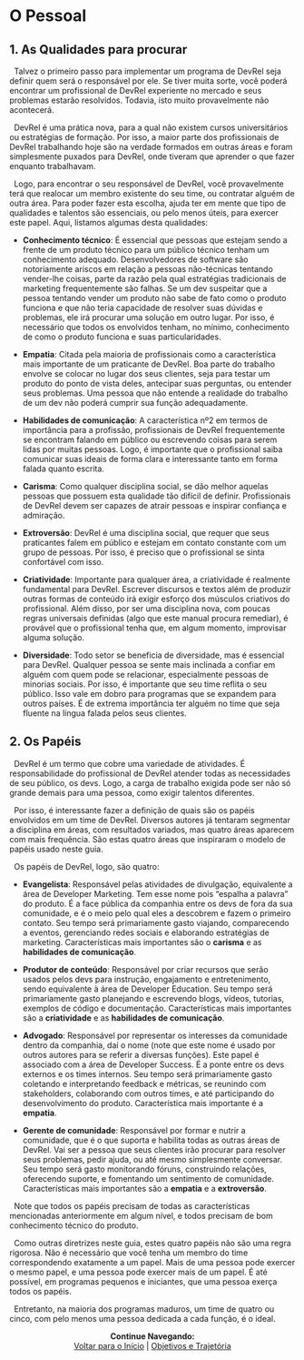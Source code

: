 # O Pessoal

## 1. As Qualidades para procurar

&nbsp;&nbsp;Talvez o primeiro passo para implementar um programa de DevRel seja definir quem será o responsável por ele. Se tiver muita sorte, você poderá encontrar um profissional de DevRel experiente no mercado e seus problemas estarão resolvidos. Todavia, isto muito provavelmente não acontecerá.
	
&nbsp;&nbsp;DevRel é uma prática nova, para a qual não existem cursos universitários ou estratégias de formação. Por isso, a maior parte dos profissionais de DevRel trabalhando hoje são na verdade formados em outras áreas e foram simplesmente puxados para DevRel, onde tiveram que aprender o que fazer enquanto trabalhavam.
	
&nbsp;&nbsp;Logo, para encontrar o seu responsável de DevRel, você provavelmente terá que realocar um membro existente do seu time, ou contratar alguém de outra área. Para poder fazer esta escolha, ajuda ter em mente que tipo de qualidades e talentos são essenciais, ou pelo menos úteis, para exercer este papel. Aqui, listamos algumas desta qualidades:

* <strong>Conhecimento técnico</strong>: É essencial que pessoas que estejam sendo a frente de um produto técnico para um público técnico tenham um conhecimento adequado. Desenvolvedores de software são notoriamente ariscos em relação a pessoas não-técnicas tentando vender-lhe coisas, parte da razão pela qual estratégias tradicionais de marketing frequentemente são falhas. Se um dev suspeitar que a pessoa tentando vender um produto não sabe de fato como o produto funciona e que não teria capacidade de resolver suas dúvidas e problemas, ele irá procurar uma solução em outro lugar. Por isso, é necessário que todos os envolvidos tenham, no mínimo, conhecimento de como o produto funciona e suas particularidades.

* <strong>Empatia</strong>: Citada pela maioria de profissionais como a característica mais importante de um praticante de DevRel. Boa parte do trabalho envolve se colocar no lugar dos seus clientes, seja para testar um produto do ponto de vista deles, antecipar suas perguntas, ou entender seus problemas. Uma pessoa que não entende a realidade do trabalho de um dev não poderá cumprir sua função adequadamente.

* <strong>Habilidades de comunicação</strong>: A característica nº2 em termos de importância para a profissão, profissionais de DevRel frequentemente se encontram falando em público ou escrevendo coisas para serem lidas por muitas pessoas. Logo, é importante que o profissional saiba comunicar suas ideais de forma clara e interessante tanto em forma falada quanto escrita.

* <strong>Carisma</strong>: Como qualquer disciplina social, se dão melhor aquelas pessoas que possuem esta qualidade tão difícil de definir. Profissionais de DevRel devem ser capazes de atrair pessoas e inspirar confiança e admiração.

* <strong>Extroversão</strong>: DevRel é uma disciplina social, que requer que seus praticantes falem em público e estejam em contato constante com um grupo de pessoas. Por isso, é preciso que o profissional se sinta confortável com isso.

* <strong>Criatividade</strong>: Importante para qualquer área, a criatividade é realmente fundamental para DevRel. Escrever discursos e textos além de produzir outras formas de conteúdo irá exigir esforço dos músculos criativos do profissional. Além disso, por ser uma disciplina nova, com poucas regras universais definidas (algo que este manual procura remediar), é provável que o profissional tenha que, em algum momento, improvisar alguma solução.

* <strong>Diversidade</strong>: Todo setor se beneficia de diversidade, mas é essencial para DevRel. Qualquer pessoa se sente mais inclinada a confiar em alguém com quem pode se relacionar, especialmente pessoas de minorias sociais. Por isso, é importante que seu time reflita o seu público. Isso vale em dobro para programas que se expandem para outros países. É de extrema importância ter alguém no time que seja fluente na língua falada pelos seus clientes.




## 2. Os Papéis
 
&nbsp;&nbsp;DevRel é um termo que cobre uma variedade de atividades. É responsabilidade do profissional de DevRel atender todas as necessidades de seu público, os devs. Logo, a carga de trabalho exigida pode ser não só grande demais para uma pessoa, como exigir talentos diferentes.

&nbsp;&nbsp;Por isso, é interessante fazer a definição de quais são os papéis envolvidos em um time de DevRel. Diversos autores já tentaram segmentar a disciplina em áreas, com resultados variados, mas quatro áreas aparecem com mais frequência. São estas quatro áreas que inspiraram o modelo de papéis usado neste guia.

&nbsp;&nbsp;Os papéis de DevRel, logo, são quatro:

* <strong>Evangelista</strong>: Responsável pelas atividades de divulgação, equivalente a área de Developer Marketing. Tem esse nome pois “espalha a palavra” do produto. É a face pública da companhia entre os devs de fora da sua comunidade, e é o meio pelo qual eles a descobrem e fazem o primeiro contato. Seu tempo será primariamente gasto viajando, comparecendo a eventos, gerenciando redes sociais e elaborando estratégias de marketing. Características mais importantes são o **carisma** e as **habilidades de comunicação**.

* <strong>Produtor de conteúdo</strong>: Responsável por criar recursos que serão usados pelos devs para instrução, engajamento e entretenimento, sendo equivalente à área de Developer Education. Seu tempo será primariamente gasto planejando e escrevendo blogs, vídeos, tutorias, exemplos de código e documentação. Características mais importantes são a **criatividade** e as **habilidades de comunicação**.

* <strong>Advogado</strong>: Responsável por representar os interesses da comunidade dentro da companhia, daí o nome (note que este nome é usado por outros autores para se referir a diversas funções). Este papel é associado com a área de Developer Success. É a ponte entre os devs externos e os times internos. Seu tempo será primariamente gasto coletando e interpretando feedback e métricas, se reunindo com stakeholders, colaborando com outros times, e até participando do desenvolvimento do produto. Característica mais importante é a **empatia**.

* <strong>Gerente de comunidade</strong>: Responsável por formar e nutrir a comunidade, que é o que suporta e habilita todas as outras áreas de DevRel. Vai ser a pessoa que seus clientes irão procurar para resolver seus problemas, pedir ajuda, ou até mesmo simplesmente conversar. Seu tempo será gasto monitorando fóruns, construindo relações, oferecendo suporte, e fomentando um sentimento de comunidade. Características mais importantes são a **empatia** e a **extroversão**.

&nbsp;&nbsp;Note que todos os papéis precisam de todas as características mencionadas anteriormente em algum nível, e todos precisam de bom conhecimento técnico do produto.

&nbsp;&nbsp;Como outras diretrizes neste guia, estes quatro papéis não são uma regra rigorosa. Não é necessário que você tenha um membro do time correspondendo exatamente a um papel. Mais de uma pessoa pode exercer o mesmo papel, e uma pessoa pode exercer mais de um papel. É até possível, em programas pequenos e iniciantes, que uma pessoa exerça todos os papéis.

&nbsp;&nbsp;Entretanto, na maioria dos programas maduros, um time de quatro ou cinco, com pelo menos uma pessoa dedicada a cada função, é o ideal.

<p align="center">
  <b>Continue Navegando:</b><br>
  <a href="https://pedrowagner.github.io/DevRel/Inicial">Voltar para o Início</a> |
  <a href="https://pedrowagner.github.io/DevRel/Passos/Objetivos">Objetivos e Trajetória</a>
</p>
